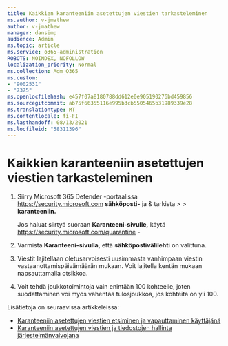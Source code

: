 ```yaml
---
title: Kaikkien karanteeniin asetettujen viestien tarkasteleminen
ms.author: v-jmathew
author: v-jmathew
manager: dansimp
audience: Admin
ms.topic: article
ms.service: o365-administration
ROBOTS: NOINDEX, NOFOLLOW
localization_priority: Normal
ms.collection: Adm_O365
ms.custom:
- "9002531"
- "7375"
ms.openlocfilehash: e457f07a8180788dd612e0e905190276bd459856
ms.sourcegitcommit: ab75f66355116e995b3cb5505465b31989339e28
ms.translationtype: MT
ms.contentlocale: fi-FI
ms.lasthandoff: 08/13/2021
ms.locfileid: "58311396"
---
```

# <a name="view-all-quarantined-messages"></a>Kaikkien karanteeniin asetettujen viestien tarkasteleminen

1. Siirry Microsoft 365 Defender -portaalissa <https://security.microsoft.com> **sähköposti-** ja & tarkista \>  \> **karanteeniin.**

   Jos haluat siirtyä suoraan **Karanteeni-sivulle,** käytä <https://security.microsoft.com/quarantine> -

2. Varmista **Karanteeni-sivulla,** että **sähköpostivälilehti** on valittuna.
3. Viestit lajitellaan oletusarvoisesti uusimmasta vanhimpaan viestin vastaanottamispäivämäärän mukaan. Voit lajitella kentän mukaan napsauttamalla otsikkoa.
4. Voit tehdä joukkotoimintoja vain enintään 100 kohteelle, joten suodattaminen voi myös vähentää tulosjoukkoa, jos kohteita on yli 100.

Lisätietoja on seuraavissa artikkeleissa:

- [Karanteeniin asetettujen viestien etsiminen ja vapauttaminen käyttäjänä](https://docs.microsoft.com/microsoft-365/security/office-365-security/find-and-release-quarantined-messages-as-a-user)
- [Karanteeniin asetettujen viestien ja tiedostojen hallinta järjestelmänvalvojana](https://docs.microsoft.com/microsoft-365/security/office-365-security/manage-quarantined-messages-and-files)
